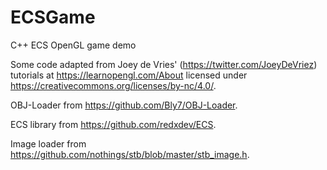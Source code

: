 # ECSGame

C++ ECS OpenGL game demo

Some code adapted from Joey de Vries' (https://twitter.com/JoeyDeVriez) tutorials at https://learnopengl.com/About licensed under https://creativecommons.org/licenses/by-nc/4.0/.

OBJ-Loader from https://github.com/Bly7/OBJ-Loader.

ECS library from https://github.com/redxdev/ECS.

Image loader from https://github.com/nothings/stb/blob/master/stb_image.h.